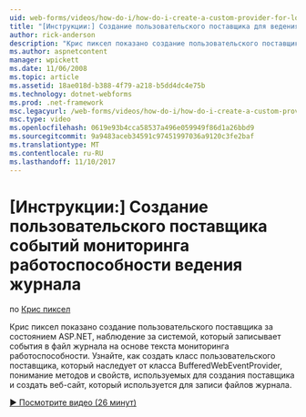 ```yaml
---
uid: web-forms/videos/how-do-i/how-do-i-create-a-custom-provider-for-logging-health-monitoring-events
title: "[Инструкции:] Создание пользовательского поставщика для ведения журнала для событий мониторинга работоспособности | Документы Microsoft"
author: rick-anderson
description: "Крис пиксел показано создание пользовательского поставщика за состоянием ASP.NET, наблюдение за системой, который записывает события в файл журнала на основе текста мониторинга работоспособности. LE..."
ms.author: aspnetcontent
manager: wpickett
ms.date: 11/06/2008
ms.topic: article
ms.assetid: 18ae018d-b388-4f79-a218-b5dd4dc4e75b
ms.technology: dotnet-webforms
ms.prod: .net-framework
msc.legacyurl: /web-forms/videos/how-do-i/how-do-i-create-a-custom-provider-for-logging-health-monitoring-events
msc.type: video
ms.openlocfilehash: 0619e93b4cca58537a496e059949f86d1a26bbd9
ms.sourcegitcommit: 9a9483aceb34591c97451997036a9120c3fe2baf
ms.translationtype: MT
ms.contentlocale: ru-RU
ms.lasthandoff: 11/10/2017
---
```

<a name="how-do-i-create-a-custom-provider-for-logging-health-monitoring-events"></a>[Инструкции:] Создание пользовательского поставщика событий мониторинга работоспособности ведения журнала
====================
по [Крис пиксел](https://twitter.com/chrispels)

Крис пиксел показано создание пользовательского поставщика за состоянием ASP.NET, наблюдение за системой, который записывает события в файл журнала на основе текста мониторинга работоспособности. Узнайте, как создать класс пользовательского поставщика, который наследует от класса BufferedWebEventProvider, понимание методов и свойств, используемых для создания поставщика и создать веб-сайт, который используется для записи файлов журнала.

[&#9654; Посмотрите видео (26 минут)](https://channel9.msdn.com/Blogs/ASP-NET-Site-Videos/how-do-i-create-a-custom-provider-for-logging-health-monitoring-events)
